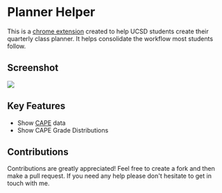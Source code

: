 # Planner Helper

This is a [chrome extension](http://goo.gl/8ZzYSM) created to help UCSD students create their quarterly class planner. It helps consolidate the workflow most students follow.

## Screenshot
![](http://i.imgur.com/kOcMx6Y.png)

## Key Features
* Show [CAPE](http://www.cape.ucsd.edu/) data
* Show CAPE Grade Distributions

## Contributions
Contributions are greatly appreciated! Feel free to create a fork and then make a pull request. If you need any help please don't hesitate to get in touch with me.
